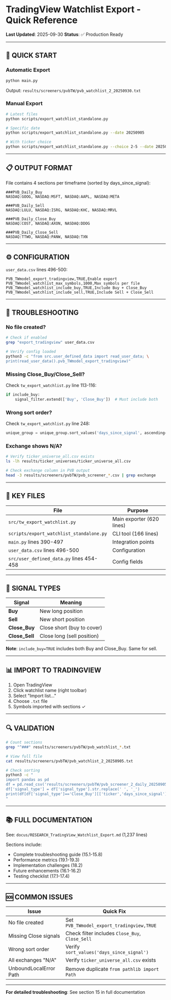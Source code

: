 # TradingView Watchlist Export - Quick Reference

**Last Updated**: 2025-09-30
**Status**: ✅ Production Ready

---

## 🚀 QUICK START

### Automatic Export
```bash
python main.py
```
Output: `results/screeners/pvbTW/pvb_watchlist_2_20250930.txt`

### Manual Export
```bash
# Latest files
python scripts/export_watchlist_standalone.py

# Specific date
python scripts/export_watchlist_standalone.py --date 20250905

# With ticker choice
python scripts/export_watchlist_standalone.py --choice 2-5 --date 20250905
```

---

## 📋 OUTPUT FORMAT

File contains 4 sections per timeframe (sorted by days_since_signal):

```
###PVB_Daily_Buy
NASDAQ:GOOG, NASDAQ:MSFT, NASDAQ:AAPL, NASDAQ:META

###PVB_Daily_Sell
NASDAQ:LULU, NASDAQ:ISRG, NASDAQ:KHC, NASDAQ:MRVL

###PVB_Daily_Close_Buy
NASDAQ:COST, NASDAQ:AXON, NASDAQ:DDOG

###PVB_Daily_Close_Sell
NASDAQ:TTWO, NASDAQ:PANW, NASDAQ:TXN
```

---

## ⚙️ CONFIGURATION

`user_data.csv` lines 496-500:

```csv
PVB_TWmodel_export_tradingview,TRUE,Enable export
PVB_TWmodel_watchlist_max_symbols,1000,Max symbols per file
PVB_TWmodel_watchlist_include_buy,TRUE,Include Buy + Close_Buy
PVB_TWmodel_watchlist_include_sell,TRUE,Include Sell + Close_Sell
```

---

## 🔧 TROUBLESHOOTING

### No file created?
```bash
# Check if enabled
grep "export_tradingview" user_data.csv

# Verify config loaded
python3 -c "from src.user_defined_data import read_user_data; \
print(read_user_data().pvb_TWmodel_export_tradingview)"
```

### Missing Close_Buy/Close_Sell?
Check `tw_export_watchlist.py` line 113-116:
```python
if include_buy:
    signal_filter.extend(['Buy', 'Close_Buy'])  # Must include both
```

### Wrong sort order?
Check `tw_export_watchlist.py` line 248:
```python
unique_group = unique_group.sort_values('days_since_signal', ascending=True)
```

### Exchange shows N/A?
```bash
# Verify ticker_universe_all.csv exists
ls -lh results/ticker_universes/ticker_universe_all.csv

# Check exchange column in PVB output
head -3 results/screeners/pvbTW/pvb_screener_*.csv | grep exchange
```

---

## 📁 KEY FILES

| File | Purpose |
|------|---------|
| `src/tw_export_watchlist.py` | Main exporter (620 lines) |
| `scripts/export_watchlist_standalone.py` | CLI tool (166 lines) |
| `main.py` lines 390-497 | Integration points |
| `user_data.csv` lines 496-500 | Configuration |
| `src/user_defined_data.py` lines 454-458 | Config fields |

---

## 🎯 SIGNAL TYPES

| Signal | Meaning |
|--------|---------|
| **Buy** | New long position |
| **Sell** | New short position |
| **Close_Buy** | Close short (buy to cover) |
| **Close_Sell** | Close long (sell position) |

**Note**: `include_buy=TRUE` includes both Buy and Close_Buy. Same for sell.

---

## 📊 IMPORT TO TRADINGVIEW

1. Open TradingView
2. Click watchlist name (right toolbar)
3. Select "Import list..."
4. Choose `.txt` file
5. Symbols imported with sections ✓

---

## 🔍 VALIDATION

```bash
# Count sections
grep "^###" results/screeners/pvbTW/pvb_watchlist_*.txt

# View full file
cat results/screeners/pvbTW/pvb_watchlist_2_20250905.txt

# Check sorting
python3 -c "
import pandas as pd
df = pd.read_csv('results/screeners/pvbTW/pvb_screener_2_daily_20250905.csv')
df['signal_type'] = df['signal_type'].str.replace(' ', '_')
print(df[df['signal_type']=='Close_Buy'][['ticker','days_since_signal']].sort_values('days_since_signal'))
"
```

---

## 📚 FULL DOCUMENTATION

See: `docus/RESEARCH_TradingView_Watchlist_Export.md` (1,237 lines)

Sections include:
- Complete troubleshooting guide (15.1-15.8)
- Performance metrics (19.1-19.3)
- Implementation challenges (18.2)
- Future enhancements (16.1-16.2)
- Testing checklist (17.1-17.4)

---

## 🆘 COMMON ISSUES

| Issue | Quick Fix |
|-------|-----------|
| No file created | Set `PVB_TWmodel_export_tradingview,TRUE` |
| Missing Close signals | Check filter includes `Close_Buy`, `Close_Sell` |
| Wrong sort order | Verify `sort_values('days_since_signal')` |
| All exchanges "N/A" | Verify `ticker_universe_all.csv` exists |
| UnboundLocalError Path | Remove duplicate `from pathlib import Path` |

---

**For detailed troubleshooting**: See section 15 in full documentation
